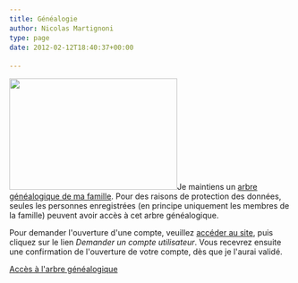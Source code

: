 ```yaml
---
title: Généalogie
author: Nicolas Martignoni
type: page
date: 2012-02-12T18:40:37+00:00

---
```

[<img class="alignright size-medium wp-image-899" title="Arbre" src="tree-300x199.jpg" alt="" width="300" height="199" srcset="tree-300x199.jpg 300w, tree.jpg 849w" sizes="(max-width: 300px) 100vw, 300px" />][1]Je maintiens un [arbre généalogique de ma famille][1]. Pour des raisons de protection des données, seules les personnes enregistrées (en principe uniquement les membres de la famille) peuvent avoir accès à cet arbre généalogique.

Pour demander l'ouverture d'une compte, veuillez [accéder au site][1], puis cliquez sur le lien _Demander un compte utilisateur_. Vous recevrez ensuite une confirmation de l'ouverture de votre compte, dès que je l'aurai validé.

[Accès à l'arbre généalogique][1]

 [1]: https://genealogie.martignoni.net/ "Arbre généalogique"
